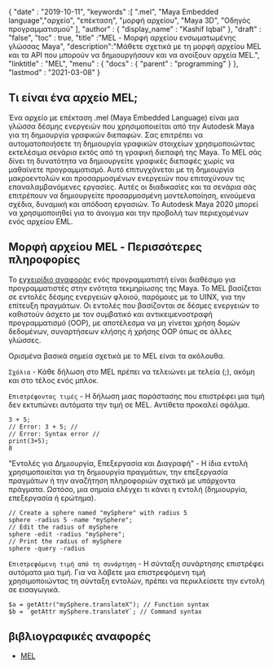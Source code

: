 {
  "date" : "2019-10-11",
  "keywords" :[ ".mel", "Maya Embedded language","αρχείο", "επέκταση", "μορφή αρχείου", "Maya 3D", "Οδηγός προγραμματισμού" ],
  "author" : {
    "display_name" : "Kashif Iqbal"
},
  "draft" : "false",
  "toc" : true,
  "title" :"MEL - Μορφή αρχείου ενσωματωμένης γλώσσας Maya",
  "description":"Μάθετε σχετικά με τη μορφή αρχείου MEL και τα API που μπορούν να δημιουργήσουν και να ανοίξουν αρχεία MEL.",
  "linktitle" : "MEL",
  "menu" : {
    "docs" : {
      "parent" : "programming"
}
},
  "lastmod" : "2021-03-08"
}

## Τι είναι ένα αρχείο MEL;

Ένα αρχείο με επέκταση .mel (Maya Embedded Language) είναι μια γλώσσα δέσμης ενεργειών που χρησιμοποιείται από την Autodesk Maya για τη δημιουργία γραφικών διεπαφών. Σας επιτρέπει να αυτοματοποιήσετε τη δημιουργία γραφικών στοιχείων χρησιμοποιώντας εκτελέσιμα σενάρια εκτός από τη γραφική διεπαφή της Maya. Το MEL σάς δίνει τη δυνατότητα να δημιουργείτε γραφικές διεπαφές χωρίς να μαθαίνετε προγραμματισμό. Αυτό επιτυγχάνεται με τη δημιουργία μακροεντολών και προσαρμοσμένων ενεργειών που επιταχύνουν τις επαναλαμβανόμενες εργασίες. Αυτές οι διαδικασίες και τα σενάρια σάς επιτρέπουν να δημιουργείτε προσαρμοσμένη μοντελοποίηση, κινούμενα σχέδια, δυναμική και απόδοση εργασιών. Το Autodesk Maya 2020 μπορεί να χρησιμοποιηθεί για το άνοιγμα και την προβολή των περιεχομένων ενός αρχείου EML.

## Μορφή αρχείου MEL - Περισσότερες πληροφορίες

Το [εγχειρίδιο αναφοράς](https://download.autodesk.com/us/maya/2009help/index.html?url=Glossary_M_.mb_file_format.htm,topicNumber=d0e193865) ενός προγραμματιστή είναι διαθέσιμο για προγραμματιστές στην ενότητα τεκμηρίωσης της Maya. Το MEL βασίζεται σε εντολές δέσμης ενεργειών φλοιού, παρόμοιες με το UINX, για την επίτευξη πραγμάτων. Οι εντολές που βασίζονται σε δέσμες ενεργειών το καθιστούν άσχετο με τον συμβατικό και αντικειμενοστραφή προγραμματισμό (OOP), με αποτέλεσμα να μη γίνεται χρήση δομών δεδομένων, συναρτήσεων κλήσης ή χρήσης OOP όπως σε άλλες γλώσσες.

Ορισμένα βασικά σημεία σχετικά με το MEL είναι τα ακόλουθα.

`Σχόλια` - Κάθε δήλωση στο MEL πρέπει να τελειώνει με τελεία (;), ακόμη και στο τέλος ενός μπλοκ.

`Επιστρέφοντας τιμές` - Η δήλωση μιας παράστασης που επιστρέφει μια τιμή δεν εκτυπώνει αυτόματα την τιμή σε MEL. Αντίθετα προκαλεί σφάλμα.
```
3 + 5;
// Error: 3 + 5; //
// Error: Syntax error //
print(3+5);
8
```
"Εντολές για Δημιουργία, Επεξεργασία και Διαγραφή" - Η ίδια εντολή χρησιμοποιείται για τη δημιουργία πραγμάτων, την επεξεργασία πραγμάτων ή την αναζήτηση πληροφοριών σχετικά με υπάρχοντα πράγματα. Ωστόσο, μια σημαία ελέγχει τι κάνει η εντολή (δημιουργία, επεξεργασία ή ερώτημα).

```
// Create a sphere named "mySphere" with radius 5
sphere -radius 5 -name "mySphere";
// Edit the radius of mySphere
sphere -edit -radius "mySphere";
// Print the radius of mySphere
sphere -query -radius

```
`Επιστρεφόμενη τιμή από τη συνάρτηση` - Η σύνταξη συνάρτησης επιστρέφει αυτόματα μια τιμή. Για να λάβετε μια επιστρεφόμενη τιμή χρησιμοποιώντας τη σύνταξη εντολών, πρέπει να περικλείσετε την εντολή σε εισαγωγικά.

```
$a = getAttr("mySphere.translateX"); // Function syntax
$b = `getAttr mySphere.translateY`; // Command syntax
```

## βιβλιογραφικές αναφορές

* [MEL](https://download.autodesk.com/us/maya/2009help/index.html?url=Glossary_M_.mb_file_format.htm,topicNumber=d0e193865)

